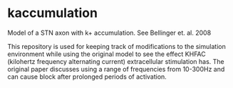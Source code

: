 # kaccumulation
Model of a STN axon with k+ accumulation. See Bellinger et. al. 2008

This repository is used for keeping track of modifications to the simulation environment while using the original model to see the effect KHFAC (kilohertz frequency alternating current) extracellular stimulation has. The original paper discusses using a range of frequencies from 10-300Hz and can cause block after prolonged periods of activation.
